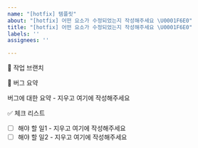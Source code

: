 ```yaml
---
name: "[hotfix] 템플릿"
about: "[hotfix] 어떤 요소가 수정되었는지 작성해주세요 \U0001F6E0️"
title: "[hotfix] 어떤 요소가 수정되었는지 작성해주세요 \U0001F6E0️"
labels: ''
assignees: ''

---
```


🌳 작업 브랜치

📝 버그 요약
<!-- 버그에 대해서 설명해주세요. -->

버그에 대한 요약 - 지우고 여기에 작성해주세요

✅ 체크 리스트
<!-- 해야 할 일을 적어주세요. -->

- [ ] 해야 할 일1 - 지우고 여기에 작성해주세요
- [ ] 해야 할 일2 - 지우고 여기에 작성해주세요
